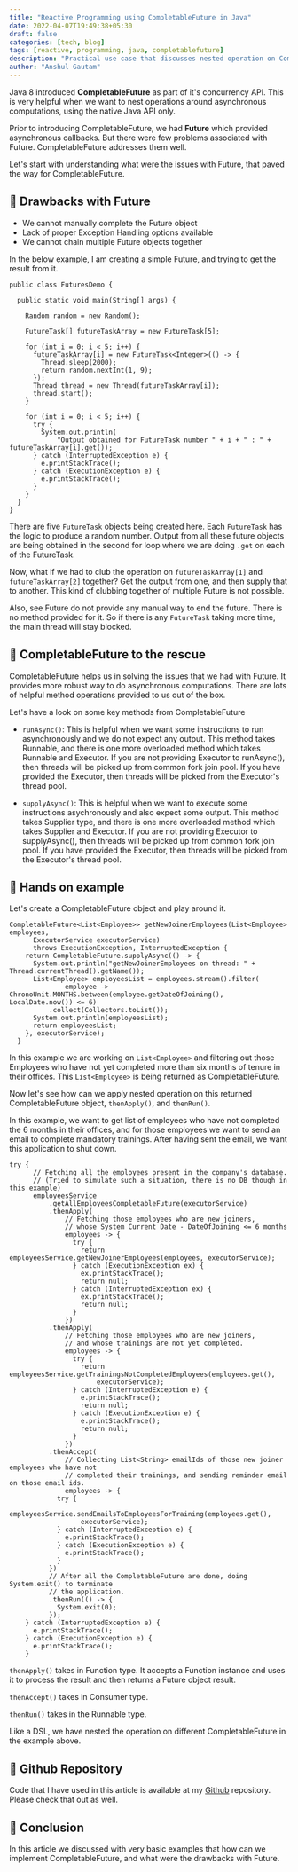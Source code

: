 ```yaml
---
title: "Reactive Programming using CompletableFuture in Java"
date: 2022-04-07T19:49:38+05:30
draft: false
categories: [tech, blog]
tags: [reactive, programming, java, completablefuture]
description: "Practical use case that discusses nested operation on CompletableFuture in Java"
author: "Anshul Gautam"
---
```


Java 8 introduced **CompletableFuture** as part of it's concurrency API. This is very helpful when we want to nest operations around asynchronous computations, using the native Java API only.

Prior to introducing CompletableFuture, we had **Future** which provided asynchronous callbacks. But there were few problems associated with Future. CompletableFuture addresses them well.

Let's start with understanding what were the issues with Future, that paved the way for CompletableFuture.

## 🎯 Drawbacks with Future
- We cannot manually complete the Future object
- Lack of proper Exception Handling options available
- We cannot chain multiple Future objects together

In the below example, I am creating a simple Future, and trying to get the result from it.

```
public class FuturesDemo {

  public static void main(String[] args) {

    Random random = new Random();

    FutureTask[] futureTaskArray = new FutureTask[5];

    for (int i = 0; i < 5; i++) {
      futureTaskArray[i] = new FutureTask<Integer>(() -> {
        Thread.sleep(2000);
        return random.nextInt(1, 9);
      });
      Thread thread = new Thread(futureTaskArray[i]);
      thread.start();
    }

    for (int i = 0; i < 5; i++) {
      try {
        System.out.println(
            "Output obtained for FutureTask number " + i + " : " + futureTaskArray[i].get());
      } catch (InterruptedException e) {
        e.printStackTrace();
      } catch (ExecutionException e) {
        e.printStackTrace();
      }
    }
  }
}
``` 
There are five `FutureTask` objects being created here. Each `FutureTask` has the logic to produce a random number. Output from all these future objects are being obtained in the second for loop where we are doing `.get` on each of the FutureTask.

Now, what if we had to club the operation on `futureTaskArray[1]` and `futureTaskArray[2]` together? Get the output from one, and then supply that to another. This kind of clubbing together of multiple Future is not possible.

Also, see Future do not provide any manual way to end the future. There is no method provided for it. So if there is any `FutureTask` taking more time, the main thread will stay blocked.

## 🎯 CompletableFuture to the rescue
CompletableFuture helps us in solving the issues that we had with Future. It provides more robust way to do asynchronous computations. There are lots of helpful method operations provided to us out of the box.

Let's have a look on some key methods from CompletableFuture

- `runAsync()`: This is helpful when we want some instructions to run asynchronously and we do not expect any output.
This method takes Runnable, and there is one more overloaded method which takes Runnable and Executor.
If you are not providing Executor to runAsync(), then threads will be picked up from common fork join pool. If you have provided the Executor, then threads will be picked from the Executor's thread pool.

- `supplyAsync()`: This is helpful when we want to execute some instructions asychronously and also expect some output. This method takes Supplier type, and there is one more overloaded method which takes Supplier and Executor.
If you are not providing Executor to supplyAsync(), then threads will be picked up from common fork join pool. If you have provided the Executor, then threads will be picked from the Executor's thread pool.

## 🎯 Hands on example

Let's create a CompletableFuture object and play around it.
```
CompletableFuture<List<Employee>> getNewJoinerEmployees(List<Employee> employees,
      ExecutorService executorService)
      throws ExecutionException, InterruptedException {
    return CompletableFuture.supplyAsync(() -> {
      System.out.println("getNewJoinerEmployees on thread: " + Thread.currentThread().getName());
      List<Employee> employeesList = employees.stream().filter(
              employee -> ChronoUnit.MONTHS.between(employee.getDateOfJoining(), LocalDate.now()) <= 6)
          .collect(Collectors.toList());
      System.out.println(employeesList);
      return employeesList;
    }, executorService);
  }
``` 
In this example we are working on `List<Employee>` and filtering out those Employees who have not yet completed more than six months of tenure in their offices.
This `List<Employee>` is being returned as CompletableFuture.

Now let's see how can we apply nested operation on this returned CompletableFuture object, `thenApply()`, and `thenRun()`.

In this example, we want to get list of employees who have not completed the 6 months in their offices, and for those employees we want to send an email to complete mandatory trainings. After having sent the email, we want this application to shut down.
```
try {
      // Fetching all the employees present in the company's database.
      // (Tried to simulate such a situation, there is no DB though in this example)
      employeesService
          .getAllEmployeesCompletableFuture(executorService)
          .thenApply(
              // Fetching those employees who are new joiners,
              // whose System Current Date - DateOfJoining <= 6 months
              employees -> {
                try {
                  return employeesService.getNewJoinerEmployees(employees, executorService);
                } catch (ExecutionException ex) {
                  ex.printStackTrace();
                  return null;
                } catch (InterruptedException ex) {
                  ex.printStackTrace();
                  return null;
                }
              })
          .thenApply(
              // Fetching those employees who are new joiners,
              // and whose trainings are not yet completed.
              employees -> {
                try {
                  return employeesService.getTrainingsNotCompletedEmployees(employees.get(),
                      executorService);
                } catch (InterruptedException e) {
                  e.printStackTrace();
                  return null;
                } catch (ExecutionException e) {
                  e.printStackTrace();
                  return null;
                }
              })
          .thenAccept(
              // Collecting List<String> emailIds of those new joiner employees who have not
              // completed their trainings, and sending reminder email on those email ids.
              employees -> {
            try {
              employeesService.sendEmailsToEmployeesForTraining(employees.get(),
                  executorService);
            } catch (InterruptedException e) {
              e.printStackTrace();
            } catch (ExecutionException e) {
              e.printStackTrace();
            }
          })
          // After all the CompletableFuture are done, doing System.exit() to terminate
          // the application.
          .thenRun(() -> {
            System.exit(0);
          });
    } catch (InterruptedException e) {
      e.printStackTrace();
    } catch (ExecutionException e) {
      e.printStackTrace();
    }
``` 
`thenApply()` takes in Function type. It accepts a Function instance and uses it to process the result and then returns a Future object result.

`thenAccept()` takes in Consumer type.

`thenRun()` takes in the Runnable type.

Like a DSL, we have nested the operation on different CompletableFuture in the example above.

## 🎯 Github Repository
Code that I have used in this article is available at my [Github](https://github.com/anshulgammy/utopian-nerd/tree/main/usecases/java/completable-futures-demo) repository. Please check that out as well.

## 🎯 Conclusion
In this article we discussed with very basic examples that how can we implement CompletableFuture, and what were the drawbacks with Future.
